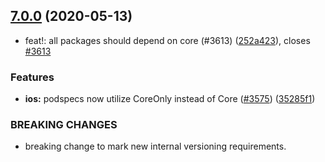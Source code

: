 ## [7.0.0](https://github.com/invertase/react-native-firebase/tree/master/packages/app/compare/@react-native-firebase/app@7.0.0...@react-native-firebase/app@7.0.0) (2020-05-13)


* feat!: all packages should depend on core (#3613) ([252a423](https://github.com/invertase/react-native-firebase/tree/master/packages/app/commit/252a4239e98a0f2a55c4afcd2d82e4d5f97e65e9)), closes [#3613](https://github.com/invertase/react-native-firebase/tree/master/packages/app/issues/3613)


### Features

* **ios:** podspecs now utilize CoreOnly instead of Core ([#3575](https://github.com/invertase/react-native-firebase/tree/master/packages/app/issues/3575)) ([35285f1](https://github.com/invertase/react-native-firebase/tree/master/packages/app/commit/35285f1655b16d05e6630fc556f95cccfb707ee4))


### BREAKING CHANGES

* breaking change to mark new internal versioning requirements.



